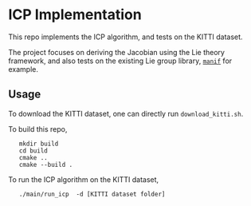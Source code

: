 # ICP Implementation

This repo implements the ICP algorithm, and tests on the KITTI dataset.

The project focuses on deriving the Jacobian using the Lie theory framework, and also tests on the existing Lie group library, [`manif`](https://github.com/artivis/manif) for example.

## Usage

To download the KITTI dataset, one can directly run `download_kitti.sh`.

To build this repo,
```shell
   mkdir build
   cd build
   cmake ..
   cmake --build .
```

To run the ICP algorithm on the KITTI dataset,
```shell
   ./main/run_icp  -d [KITTI dataset folder]
```
